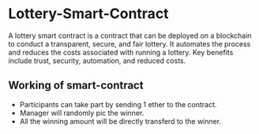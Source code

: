 # Lottery-Smart-Contract

A lottery smart contract is a contract that can be deployed on a blockchain to conduct a transparent, secure, and fair lottery. It automates the process and reduces the costs associated with running a lottery. Key benefits include trust, security, automation, and reduced costs.


## Working of smart-contract

- Participants can take part by sending 1 ether to the contract.
- Manager will randomly pic the winner.
- All the winning amount will be directly transferd to the winner.

